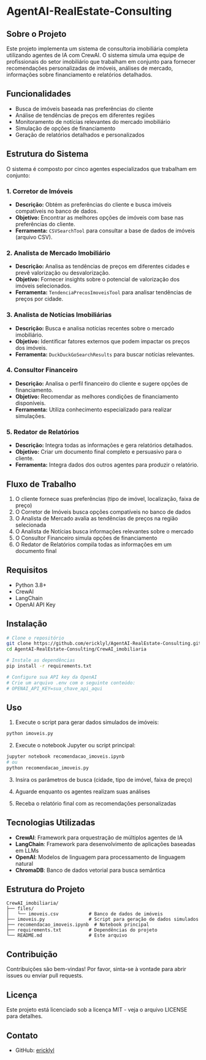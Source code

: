 # AgentAI-RealEstate-Consulting

## Sobre o Projeto

Este projeto implementa um sistema de consultoria imobiliária completa utilizando agentes de IA com CrewAI. O sistema simula uma equipe de profissionais do setor imobiliário que trabalham em conjunto para fornecer recomendações personalizadas de imóveis, análises de mercado, informações sobre financiamento e relatórios detalhados.

## Funcionalidades

- Busca de imóveis baseada nas preferências do cliente
- Análise de tendências de preços em diferentes regiões
- Monitoramento de notícias relevantes do mercado imobiliário
- Simulação de opções de financiamento
- Geração de relatórios detalhados e personalizados

## Estrutura do Sistema

O sistema é composto por cinco agentes especializados que trabalham em conjunto:

### 1. Corretor de Imóveis

- **Descrição:** Obtém as preferências do cliente e busca imóveis compatíveis no banco de dados.
- **Objetivo:** Encontrar as melhores opções de imóveis com base nas preferências do cliente.
- **Ferramenta:** `CSVSearchTool` para consultar a base de dados de imóveis (arquivo CSV).

### 2. Analista de Mercado Imobiliário

- **Descrição:** Analisa as tendências de preços em diferentes cidades e prevê valorização ou desvalorização.
- **Objetivo:** Fornecer insights sobre o potencial de valorização dos imóveis selecionados.
- **Ferramenta:** `TendenciaPrecosImoveisTool` para analisar tendências de preços por cidade.

### 3. Analista de Notícias Imobiliárias

- **Descrição:** Busca e analisa notícias recentes sobre o mercado imobiliário.
- **Objetivo:** Identificar fatores externos que podem impactar os preços dos imóveis.
- **Ferramenta:** `DuckDuckGoSearchResults` para buscar notícias relevantes.

### 4. Consultor Financeiro

- **Descrição:** Analisa o perfil financeiro do cliente e sugere opções de financiamento.
- **Objetivo:** Recomendar as melhores condições de financiamento disponíveis.
- **Ferramenta:** Utiliza conhecimento especializado para realizar simulações.

### 5. Redator de Relatórios

- **Descrição:** Integra todas as informações e gera relatórios detalhados.
- **Objetivo:** Criar um documento final completo e persuasivo para o cliente.
- **Ferramenta:** Integra dados dos outros agentes para produzir o relatório.

## Fluxo de Trabalho

1. O cliente fornece suas preferências (tipo de imóvel, localização, faixa de preço)
2. O Corretor de Imóveis busca opções compatíveis no banco de dados
3. O Analista de Mercado avalia as tendências de preços na região selecionada
4. O Analista de Notícias busca informações relevantes sobre o mercado
5. O Consultor Financeiro simula opções de financiamento
6. O Redator de Relatórios compila todas as informações em um documento final

## Requisitos

- Python 3.8+
- CrewAI
- LangChain
- OpenAI API Key

## Instalação

```bash
# Clone o repositório
git clone https://github.com/ericklyl/AgentAI-RealEstate-Consulting.git
cd AgentAI-RealEstate-Consulting/CrewAI_imobiliaria

# Instale as dependências
pip install -r requirements.txt

# Configure sua API key da OpenAI
# Crie um arquivo .env com o seguinte conteúdo:
# OPENAI_API_KEY=sua_chave_api_aqui
```

## Uso

1. Execute o script para gerar dados simulados de imóveis:
```bash
python imoveis.py
```

2. Execute o notebook Jupyter ou script principal:
```bash
jupyter notebook recomendacao_imoveis.ipynb
# ou
python recomendacao_imoveis.py
```

3. Insira os parâmetros de busca (cidade, tipo de imóvel, faixa de preço)

4. Aguarde enquanto os agentes realizam suas análises

5. Receba o relatório final com as recomendações personalizadas

## Tecnologias Utilizadas

- **CrewAI**: Framework para orquestração de múltiplos agentes de IA
- **LangChain**: Framework para desenvolvimento de aplicações baseadas em LLMs
- **OpenAI**: Modelos de linguagem para processamento de linguagem natural
- **ChromaDB**: Banco de dados vetorial para busca semântica

## Estrutura do Projeto

```
CrewAI_imobiliaria/
├── files/
│   └── imoveis.csv           # Banco de dados de imóveis
├── imoveis.py                # Script para geração de dados simulados
├── recomendacao_imoveis.ipynb  # Notebook principal
├── requirements.txt          # Dependências do projeto
└── README.md                 # Este arquivo
```

## Contribuição

Contribuições são bem-vindas! Por favor, sinta-se à vontade para abrir issues ou enviar pull requests.

## Licença

Este projeto está licenciado sob a licença MIT - veja o arquivo LICENSE para detalhes.

## Contato

- GitHub: [ericklyl](https://github.com/ericklyl)
